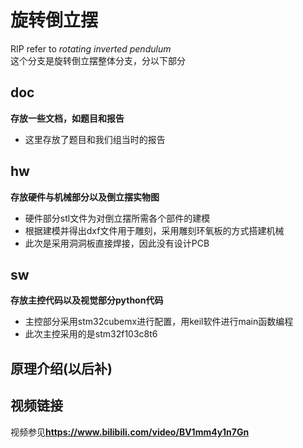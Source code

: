 # 旋转倒立摆
RIP refer to *rotating inverted pendulum*  
这个分支是旋转倒立摆整体分支，分以下部分  
## doc
**存放一些文档，如题目和报告**
* 这里存放了题目和我们组当时的报告
## hw
**存放硬件与机械部分以及倒立摆实物图**  
* 硬件部分stl文件为对倒立摆所需各个部件的建模
* 根据建模并得出dxf文件用于雕刻，采用雕刻环氧板的方式搭建机械
* 此次是采用洞洞板直接焊接，因此没有设计PCB
## sw
**存放主控代码以及视觉部分python代码**  
* 主控部分采用stm32cubemx进行配置，用keil软件进行main函数编程
* 此次主控采用的是stm32f103c8t6
## 原理介绍(以后补)

## 视频链接
视频参见**https://www.bilibili.com/video/BV1mm4y1n7Gn**